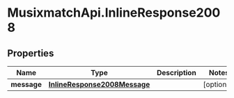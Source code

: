 # MusixmatchApi.InlineResponse2008

## Properties
Name | Type | Description | Notes
------------ | ------------- | ------------- | -------------
**message** | [**InlineResponse2008Message**](InlineResponse2008Message.md) |  | [optional] 


